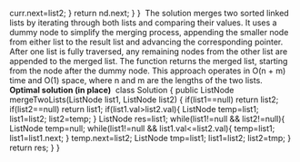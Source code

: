 curr.next=list2;
}
return nd.next;
}
}
​
The solution merges two sorted linked lists by iterating through both lists and comparing their values. It uses a dummy node to simplify the merging process, appending the smaller node from either list to the result list and advancing the corresponding pointer. After one list is fully traversed, any remaining nodes from the other list are appended to the merged list. The function returns the merged list, starting from the node after the dummy node. This approach operates in O(n + m) time and O(1) space, where n and m are the lengths of the two lists.
​
**Optimal solution (in place)**
​
class Solution {
public ListNode mergeTwoLists(ListNode list1, ListNode list2) {
if(list1==null) return list2;
if(list2==null) return list1;
if(list1.val>list2.val){
ListNode temp=list1;
list1=list2;
list2=temp;
}
ListNode res=list1;
while(list1!=null && list2!=null){
ListNode temp=null;
while(list1!=null && list1.val<=list2.val){
temp=list1;
list1=list1.next;
}
temp.next=list2;
ListNode tmp=list1;
list1=list2;
list2=tmp;
}
return res;
}
}